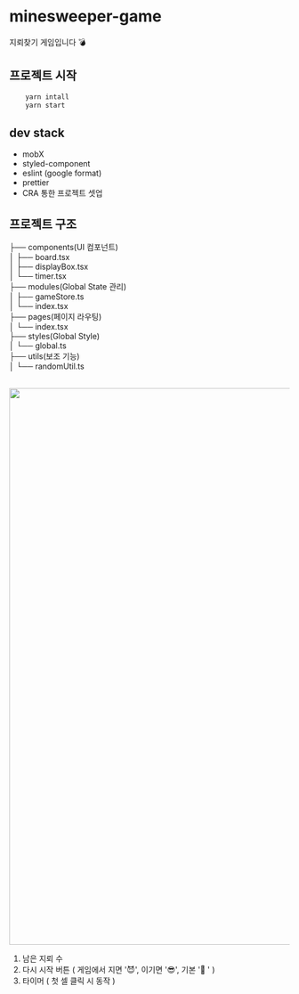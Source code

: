 # minesweeper-game

지뢰찾기 게임입니다 💣

## 프로젝트 시작

```bash
    yarn intall
    yarn start
```

## dev stack

- mobX
- styled-component
- eslint (google format)
- prettier
- CRA 통한 프로젝트 셋업

## 프로젝트 구조

├── components(UI 컴포넌트)  
│  ├── board.tsx  
│  ├── displayBox.tsx  
│  └── timer.tsx  
├── modules(Global State 관리)  
│  ├── gameStore.ts  
│  └── index.tsx  
├── pages(페이지 라우팅)  
│  └── index.tsx  
├── styles(Global Style)  
│  └── global.ts  
├── utils(보조 기능)  
│  └── randomUtil.ts

<br/>

<img src ="https://user-images.githubusercontent.com/44824463/165353684-3da717f1-1ae5-4c7d-8bed-aabdf9ab643a.jpeg" alt ="" width="600px" height="1000px"/>

1. 남은 지뢰 수
2. 다시 시작 버튼 ( 게임에서 지면 '😈', 이기면 '😎', 기본 '🙂 ' )
3. 타이머 ( 첫 셀 클릭 시 동작 ) 
